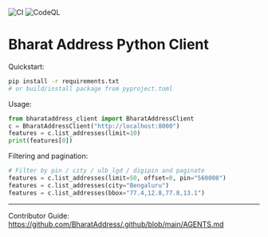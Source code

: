 ![CI](https://github.com/BharatAddress/clients/actions/workflows/ci.yml/badge.svg)
![CodeQL](https://github.com/BharatAddress/clients/actions/workflows/codeql.yml/badge.svg)

# Bharat Address Python Client

Quickstart:
```bash
pip install -r requirements.txt
# or build/install package from pyproject.toml
```

Usage:
```python
from bharataddress_client import BharatAddressClient
c = BharatAddressClient("http://localhost:8000")
features = c.list_addresses(limit=10)
print(features[0])
```

Filtering and pagination:
```python
# Filter by pin / city / ulb_lgd / digipin and paginate
features = c.list_addresses(limit=50, offset=0, pin="560008")
features = c.list_addresses(city="Bengaluru")
features = c.list_addresses(bbox="77.4,12.8,77.8,13.1")
```

---
Contributor Guide: https://github.com/BharatAddress/.github/blob/main/AGENTS.md
